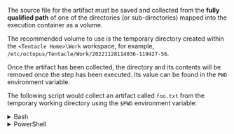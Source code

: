 The source file for the artifact must be saved and collected from the **fully qualified path** of one of the directories (or sub-directories) mapped into the execution container as a volume.

The recommended volume to use is the temporary directory created within the `<Tentacle Home>\Work` workspace, for example, `/etc/octopus/Tentacle/Work/20221128114036-119427-56`. 

Once the artifact has been collected, the directory and its contents will be removed once the step has been executed. Its value can be found in the `PWD` environment variable.

The following script would collect an artifact called `foo.txt` from the temporary working directory using the `$PWD` environment variable:

<details data-group="collect-artifact-in-execution-container">
<summary>Bash</summary>

```bash Bash
echo "Hello" > $PWD/foo.txt
new_octopusartifact $PWD/foo.txt
```

</details>
<details data-group="collect-artifact-in-execution-container">
<summary>PowerShell</summary>

```powershell PowerShell
"Hello" > "$($PWD)/foo.txt"
New-OctopusArtifact "$($PWD)/foo.txt"
```

</details>
